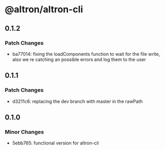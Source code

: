 # @altron/altron-cli

## 0.1.2

### Patch Changes

- ba77014: fixing the loadComponents function to wait for the file write, also we re catching an possible errors and log them to the user

## 0.1.1

### Patch Changes

- d3211c6: replacing the dev branch with master in the rawPath

## 0.1.0

### Minor Changes

- 5ebb765: functional version for altron-cli
